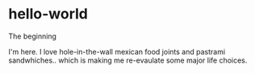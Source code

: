 # hello-world
The beginning

I'm here. I love hole-in-the-wall mexican food joints and pastrami sandwhiches.. which is making me re-evaulate some major life choices. 
